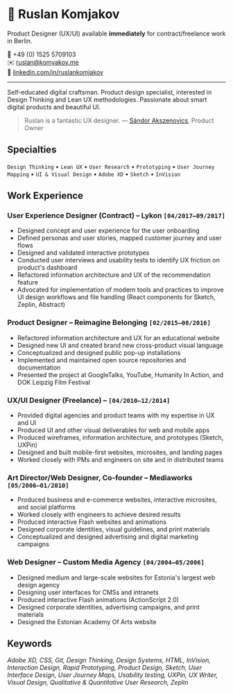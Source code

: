 # :construction_worker: Ruslan Komjakov

Product Designer (UX/UI) available **immediately** for contract/freelance work in Berlin.

:wave: +49 (0) 1525 5709103  
:envelope: ruslan@komyakov.me  
:bust_in_silhouette: [linkedin.com/in/ruslankomjakov](https://www.linkedin.com/in/ruslankomjakov)

---

Self-educated digital craftsman. Product design specialist, interested in Design Thinking and Lean UX methodologies. Passionate about smart digital products and beautiful UI.

> Ruslan is a fantastic UX designer. — [Sándor Akszenovics](https://www.linkedin.com/in/sandorakszenovics/), Product Owner

## Specialties

`Design Thinking` • `Lean UX` • `User Research` • `Prototyping` • `User Journey Mapping` • `UI & Visual Design` • `Adobe XD` • `Sketch` • `InVision`

## Work Experience

### User Experience Designer (Contract) – Lykon `[04/2017–09/2017]`

*   Designed concept and user experience for the user onboarding
*   Defined personas and user stories, mapped customer journey and user flows
*   Designed and validated interactive prototypes
*   Conducted user interviews and usability tests to identify UX friction on product's dashboard
*   Refactored information architecture and UX of the recommendation feature
*   Advocated for implementation of modern tools and practices to improve UI design workflows and file handling (React components for Sketch, Zeplin, Abstract)

### Product Designer – Reimagine Belonging `[02/2015–08/2016]`

*   Refactored information architecture and UX for an educational website
*   Designed new UI and created brand new cross-product visual language
*   Conceptualized and designed public pop-up installations
*   Implemented and maintained open source repositories and documentation
*   Presented the project at GoogleTalks, YouTube, Humanity In Action, and DOK Leipzig Film Festival

### UX/UI Designer (Freelance) – `[04/2010–12/2014]`

*   Provided digital agencies and product teams with my expertise in UX and UI
*   Produced UI and other visual deliverables for web and mobile apps
*   Produced wireframes, information architecture, and prototypes (Sketch, UXPin)
*   Designed and built mobile-first websites, microsites, and landing pages
*   Worked closely with PMs and engineers on site and in distributed teams

### Art Director/Web Designer, Co-founder – Mediaworks `[05/2006–01/2010]`

*   Produced business and e-commerce websites, interactive microsites, and social platforms
*   Worked closely with engineers to achieve desired results
*   Produced interactive Flash websites and animations
*   Designed corporate identities, visual guidelines, and print materials
*   Conceptualized and designed advertising and digital marketing campaigns

### Web Designer – Custom Media Agency `[04/2004–05/2006]`

*   Designed medium and large-scale websites for Estonia's largest web design agency
*   Designing user interfaces for CMSs and intranets
*   Produced interactive Flash animations (ActionScript 2.0)
*   Designed corporate identities, advertising campaigns, and print materials
*   Designed the Estonian Academy Of Arts website

## Keywords

*Adobe XD, CSS, Git, Design Thinking, Design Systems, HTML, InVision, Interaction Design, Rapid Prototyping, Product Design, Sketch, User Interface Design, User Journey Maps, Usability testing, UXPin, UX Writer, Visual Design, Qualitative & Quantitative User Research, Zeplin*
